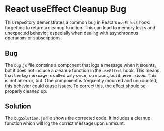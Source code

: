 # React useEffect Cleanup Bug

This repository demonstrates a common bug in React's `useEffect` hook: forgetting to return a cleanup function. This can lead to memory leaks and unexpected behavior, especially when dealing with asynchronous operations or subscriptions.

## Bug
The `bug.js` file contains a component that logs a message when it mounts, but it does not include a cleanup function in the `useEffect` hook. This means that the log message is called only once, on mount, but it never stops.  This is not an error, but if the component is frequently mounted and unmounted, this behavior could cause issues.   To correct this, the effect should be properly cleaned up.

## Solution
The `bugSolution.js` file shows the corrected code. It includes a cleanup function which will log the correct message upon unmount. 
